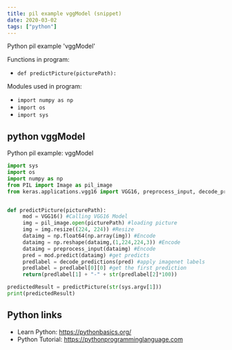 ```yaml
---
title: pil example vggModel (snippet)
date: 2020-03-02
tags: ["python"]
---
```

Python pil example 'vggModel'

Functions in program: 
* `def predictPicture(picturePath):`

Modules used in program: 
* `import numpy as np`
* `import os`
* `import sys`

## python vggModel

Python pil example: vggModel

```python
import sys
import os
import numpy as np
from PIL import Image as pil_image
from keras.applications.vgg16 import VGG16, preprocess_input, decode_predictions


def predictPicture(picturePath):
     mod = VGG16() #Calling VGG16 Model
     img = pil_image.open(picturePath) #loading picture
     img = img.resize((224, 224)) #Resize
     dataimg = np.float64(np.array(img)) #Encode
     dataimg = np.reshape(dataimg,(1,224,224,3)) #Encode
     dataimg = preprocess_input(dataimg) #Encode
     pred = mod.predict(dataimg) #get predicts
     predlabel = decode_predictions(pred) #apply imagenet labels
     predlabel = predlabel[0][0] #get the first prediction
     return(predlabel[1] + "-" + str(predlabel[2]*100)) 

predictedResult = predictPicture(str(sys.argv[1]))
print(predictedResult)

```

## Python links

- Learn Python: https://pythonbasics.org/
- Python Tutorial: https://pythonprogramminglanguage.com
